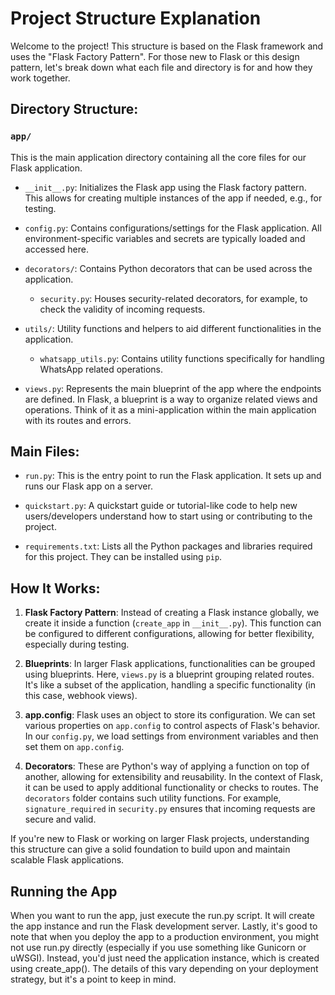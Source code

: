 # Project Structure Explanation

Welcome to the project! This structure is based on the Flask framework and uses the "Flask Factory Pattern". 
For those new to Flask or this design pattern, let's break down what each file and directory is for and how they work together.

## Directory Structure:

### `app/` 
This is the main application directory containing all the core files for our Flask application.

- `__init__.py`: Initializes the Flask app using the Flask factory pattern. This allows for creating multiple instances of the app if needed, e.g., for testing.

- `config.py`: Contains configurations/settings for the Flask application. All environment-specific variables and secrets are typically loaded and accessed here.

- `decorators/`: Contains Python decorators that can be used across the application.
  - `security.py`: Houses security-related decorators, for example, to check the validity of incoming requests.

- `utils/`: Utility functions and helpers to aid different functionalities in the application.
  - `whatsapp_utils.py`: Contains utility functions specifically for handling WhatsApp related operations.

- `views.py`: Represents the main blueprint of the app where the endpoints are defined. In Flask, a blueprint is a way to organize related views and operations. Think of it as a mini-application within the main application with its routes and errors.

## Main Files:

- `run.py`: This is the entry point to run the Flask application. It sets up and runs our Flask app on a server.

- `quickstart.py`: A quickstart guide or tutorial-like code to help new users/developers understand how to start using or contributing to the project.

- `requirements.txt`: Lists all the Python packages and libraries required for this project. They can be installed using `pip`.

## How It Works:

1. **Flask Factory Pattern**: Instead of creating a Flask instance globally, we create it inside a function (`create_app` in `__init__.py`). This function can be configured to different configurations, allowing for better flexibility, especially during testing.

2. **Blueprints**: In larger Flask applications, functionalities can be grouped using blueprints. Here, `views.py` is a blueprint grouping related routes. It's like a subset of the application, handling a specific functionality (in this case, webhook views).

3. **app.config**: Flask uses an object to store its configuration. We can set various properties on `app.config` to control aspects of Flask's behavior. In our `config.py`, we load settings from environment variables and then set them on `app.config`.

4. **Decorators**: These are Python's way of applying a function on top of another, allowing for extensibility and reusability. In the context of Flask, it can be used to apply additional functionality or checks to routes. The `decorators` folder contains such utility functions. For example, `signature_required` in `security.py` ensures that incoming requests are secure and valid.

If you're new to Flask or working on larger Flask projects, understanding this structure can give a solid foundation to build upon and maintain scalable Flask applications.

## Running the App
When you want to run the app, just execute the run.py script. It will create the app instance and run the Flask development server.
Lastly, it's good to note that when you deploy the app to a production environment, you might not use run.py directly (especially if you use something like Gunicorn or uWSGI). Instead, you'd just need the application instance, which is created using create_app(). The details of this vary depending on your deployment strategy, but it's a point to keep in mind.